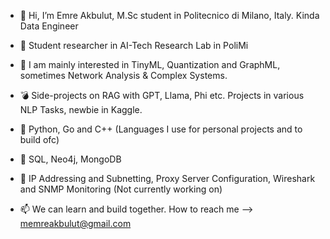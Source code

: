 - 👋 Hi, I’m Emre Akbulut, M.Sc student in Politecnico di Milano, Italy. Kinda Data Engineer
- 🎒 Student researcher in AI-Tech Research Lab in PoliMi
- 🎰 I am mainly interested in TinyML, Quantization and GraphML, sometimes Network Analysis & Complex Systems.
- 💣 Side-projects on RAG with GPT, Llama, Phi etc. Projects in various NLP Tasks, newbie in Kaggle.
- 🔨 Python, Go and C++ (Languages I use for personal projects and to build ofc)
- 📄 SQL, Neo4j, MongoDB
- 🔌 IP Addressing and Subnetting, Proxy Server Configuration, Wireshark and SNMP Monitoring (Not currently working on)

- 📫 We can learn and build together. How to reach me --> memreakbulut@gmail.com
